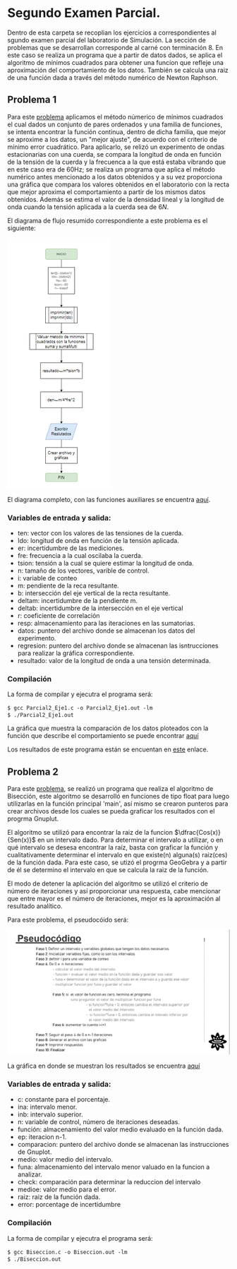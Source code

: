 # Segundo Examen Parcial.
Dentro de esta carpeta se recoplian los ejercicios a correspondientes al sgundo examen parcial del laboratorio de Simulación. La sección de problemas que se desarrollan corresponde al carné con terminación 8. En este caso se realiza un programa que a partir de datos dados, se aplica el algoritmo de mínimos cuadrados para obtener una funcíon que refleje una aproximación del comportamiento de los datos. También se calcula una raiz de una función dada a través del método numérico de Newton Raphson. 

## Problema 1
Para este [problema](/Segundo_parcial/Parcial2_Eje1.c) aplicamos el método númerico de mínimos cuadrados el cual dados un conjunto de pares ordenados y una familia de funciones, se intenta encontrar la función continua, dentro de dicha familia, que mejor se aproxime a los datos, un "mejor ajuste", de acuerdo con el criterio de mínimo error cuadrático. Para aplicarlo, se relizó un experimento de ondas estacionarias con una cuerda, se compara la longitud de onda en función de la tensión de la cuerda y la frecuenca a la que está estaba vibrando que en este caso era de 60Hz; se realiza un programa que aplica el método numérico antes mencionado a los datos obtenidos y a su vez proporciona una gráfica que compara los valores obtenidos en el laboratorio con la recta que mejor aproxima el comportamiento a partir de los mismos datos obtenidos. Además se estima el valor de la densidad líneal  y la longitud de onda cuando la tensión aplicada a la cuerda sea de $6N$.

El diagrama de flujo resumido correspondiente a este problema es el siguiente:

![](Imagenes/Diagrama%201.png) 

El diagrama completo, con las funciones auxiliares se encuentra [aquí](/Segundo_parcial/Imagenes/MinCuadrados.pdf).


### Variables de entrada y salida:
- ten: vector con los valores de las tensiones de la cuerda.
- ldo: longitud de onda en función de la tensión aplicada.
- er: incertidumbre de las mediciones.
- fre: frecuencia a la cual oscilaba la cuerda. 
- tsion: tensión a la cual se quiere estimar la longitud de onda. 
- n: tamaño de los vectores, varible de control.
- i: variable de conteo
- m: pendiente de la reca resultante.
- b: intersección del eje vertical de la recta resultante.
- deltam: incertidumbre de la pendiente m.
- deltab: incertidumbre de la intersección en el eje vertical
- r: coeficiente de correlación
- resp: almacenamiento para las iteraciones en las sumatorias. 
- datos: puntero del archivo donde se almacenan los datos del experimento.
- regresion: puntero del archivo donde se almacenan las isntrucciones para realizar la gráfica correspondiente.
- resultado: valor de la longitud de onda a una tensión determinada.

### Compilación
La forma de compilar y ejecutra el programa será:
```
$ gcc Parcial2_Eje1.c -o Parcial2_Eje1.out -lm
$ ./Parcial2_Eje1.out
```
La gráfica que muestra la comparación de los datos ploteados con la función que describe el comportamiento se puede encontrar [aquí](/Segundo_parcial/MinimosCuadrados.jpeg)

Los resultados de este programa están se encuentan en [este](/Segundo_parcial/Imagenes/resultados1.png) enlace.

## Problema 2
Para este [problema](/Segundo_parcial/Biseccion.c), se realizó un programa que realiza el algoritmo de Bisección, este algoritmo se desarrolló en funciones de tipo float para luego utilizarlas en la función principal 'main', así mismo se crearon punteros para crear archivos desde los cuales se pueda graficar los resultados con el progrma Gnuplut.

El algoritmo se utilizó para encontrar la raiz de la funcion $\dfrac{Cos(x)}{Sen(x)}$ en un intervalo dado. Para determinar el intervalo a utilizar, o en qué intervalo se desesa encontrar la raíz, basta con graficar la función y cualitativamente determinar el intervalo en que existe(n) alguna(s) raiz(ces) de la función dada. Para este caso, se utizó el progrma GeoGebra  y a partir de él se determino el intervalo en que se calcula la raiz de la función. 

El modo de detener la aplicación del algoritmo se utilizó  el criterio de número de iteraciones y así proporcionar una respuesta, cabe mencionar que entre mayor es el número de iteraciones, mejor es la aproximación al resultado analítico.

Para este problema, el pseudocóido será:

![](/Segundo_parcial/Imagenes/Ejercicio2.png)

La gráfica en donde se muestran los resultados se encuentra [aquí](/Segundo_parcial/Funcion_y_raiz.jpeg)

### Variables de entrada y salida:
- c: constante para el porcentaje.
- ina: intervalo menor.
- inb: intervalo superior.
- n: variable de control, número de iteraciones deseadas. 
- función: almacenamiento del valor medio evaluado en la función dada. 
- ep: iteracion n-1.
- comparacion: puntero del archivo donde se almacenan las instrucciones de Gnuplot.
- medio: valor medio del intervalo.
- funa: almacenamiento del intervalo menor valuado en la funcion a analizar.
- check: comparación para determinar la reduccion del intervalo
- medioe: valor medio para el error. 
- raiz: raiz de la función dada.
- error: porcentage de incertidumbre

### Compilación
La forma de compilar y ejecutra el programa será:
```
$ gcc Biseccion.c -o Biseccion.out -lm
$ ./Biseccion.out
```
